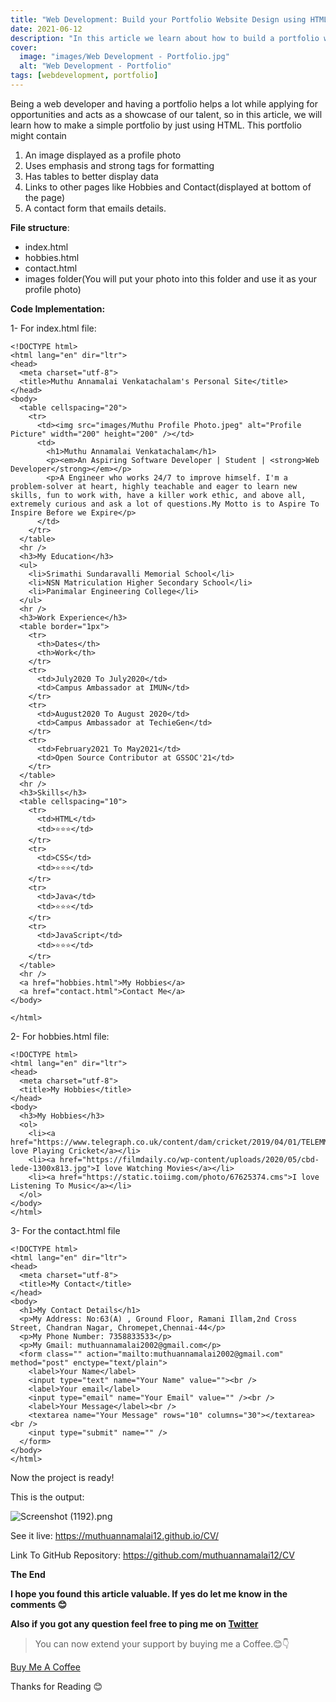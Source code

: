 ```yaml
---
title: "Web Development: Build your Portfolio Website Design using HTML"
date: 2021-06-12
description: "In this article we learn about how to build a portfolio website using HTML"
cover:
  image: "images/Web Development - Portfolio.jpg"
  alt: "Web Development - Portfolio"
tags: [webdevelopment, portfolio]
---
```


Being a web developer and having a portfolio helps a lot while applying for opportunities and acts as a showcase of our talent, so in this article, we will learn how to make a simple portfolio by just using HTML. This portfolio might contain

1. An image displayed as a profile photo
2. Uses emphasis and strong tags for formatting
3. Has tables to better display data
4. Links to other pages like Hobbies and Contact(displayed at bottom of the page)
5. A contact form that emails details.

**File structure**:

- index.html
- hobbies.html
- contact.html
- images folder(You will put your photo into this folder and use it as your profile photo)

**Code Implementation:**

1- For index.html file:

```
<!DOCTYPE html>
<html lang="en" dir="ltr">
<head>
  <meta charset="utf-8">
  <title>Muthu Annamalai Venkatachalam's Personal Site</title>
</head>
<body>
  <table cellspacing="20">
    <tr>
      <td><img src="images/Muthu Profile Photo.jpeg" alt="Profile Picture" width="200" height="200" /></td>
      <td>
        <h1>Muthu Annamalai Venkatachalam</h1>
        <p><em>An Aspiring Software Developer | Student | <strong>Web Developer</strong></em></p>
        <p>A Engineer who works 24/7 to improve himself. I'm a problem-solver at heart, highly teachable and eager to learn new skills, fun to work with, have a killer work ethic, and above all, extremely curious and ask a lot of questions.My Motto is to Aspire To Inspire Before we Expire</p>
      </td>
    </tr>
  </table>
  <hr />
  <h3>My Education</h3>
  <ul>
    <li>Srimathi Sundaravalli Memorial School</li>
    <li>NSN Matriculation Higher Secondary School</li>
    <li>Panimalar Engineering College</li>
  </ul>
  <hr />
  <h3>Work Experience</h3>
  <table border="1px">
    <tr>
      <th>Dates</th>
      <th>Work</th>
    </tr>
    <tr>
      <td>July2020 To July2020</td>
      <td>Campus Ambassador at IMUN</td>
    </tr>
    <tr>
      <td>August2020 To August 2020</td>
      <td>Campus Ambassador at TechieGen</td>
    </tr>
    <tr>
      <td>February2021 To May2021</td>
      <td>Open Source Contributor at GSSOC'21</td>
    </tr>
  </table>
  <hr />
  <h3>Skills</h3>
  <table cellspacing="10">
    <tr>
      <td>HTML</td>
      <td>⭐⭐⭐</td>
    </tr>
    <tr>
      <td>CSS</td>
      <td>⭐⭐⭐</td>
    </tr>
    <tr>
      <td>Java</td>
      <td>⭐⭐⭐</td>
    </tr>
    <tr>
      <td>JavaScript</td>
      <td>⭐⭐⭐</td>
    </tr>
  </table>
  <hr />
  <a href="hobbies.html">My Hobbies</a>
  <a href="contact.html">Contact Me</a>
</body>

</html>

```

2- For hobbies.html file:

```
<!DOCTYPE html>
<html lang="en" dir="ltr">
<head>
  <meta charset="utf-8">
  <title>My Hobbies</title>
</head>
<body>
  <h3>My Hobbies</h3>
  <ol>
    <li><a href="https://www.telegraph.co.uk/content/dam/cricket/2019/04/01/TELEMMGLPICT000192546944_trans_NvBQzQNjv4Bq900leoZVuq6ru6F43OqP_mjnRw13ichYxOyPsROrpNM.jpeg">I love Playing Cricket</a></li>
    <li><a href="https://filmdaily.co/wp-content/uploads/2020/05/cbd-lede-1300x813.jpg">I love Watching Movies</a></li>
    <li><a href="https://static.toiimg.com/photo/67625374.cms">I love Listening To Music</a></li>
  </ol>
</body>
</html>

```

3- For the contact.html file

```
<!DOCTYPE html>
<html lang="en" dir="ltr">
<head>
  <meta charset="utf-8">
  <title>My Contact</title>
</head>
<body>
  <h1>My Contact Details</h1>
  <p>My Address: No:63(A) , Ground Floor, Ramani Illam,2nd Cross Street, Chandran Nagar, Chromepet,Chennai-44</p>
  <p>My Phone Number: 7358833533</p>
  <p>My Gmail: muthuannamalai2002@gmail.com</p>
  <form class="" action="mailto:muthuannamalai2002@gmail.com" method="post" enctype="text/plain">
    <label>Your Name</label>
    <input type="text" name="Your Name" value=""><br />
    <label>Your email</label>
    <input type="email" name="Your Email" value="" /><br />
    <label>Your Message</label><br />
    <textarea name="Your Message" rows="10" columns="30"></textarea><br />
    <input type="submit" name="" />
  </form>
</body>
</html>

```

Now the project is ready!

This is the output:

![Screenshot (1192).png](https://cdn.hashnode.com/res/hashnode/image/upload/v1623473693265/3I4BhSR6y.png)

See it live: https://muthuannamalai12.github.io/CV/

Link To GitHub Repository: https://github.com/muthuannamalai12/CV

**The End**

**I hope you found this article valuable. If yes do let me know in the comments 😊**

**Also if you got any question feel free to ping me on [Twitter](https://twitter.com/muthuannamalai_)**

> You can now extend your support by buying me a Coffee.😊👇

[Buy Me A Coffee](https://www.buymeacoffee.com/muthuannamalai)

Thanks for Reading 😊
